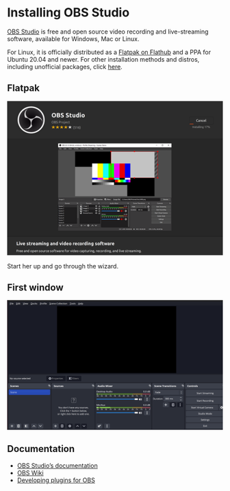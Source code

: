 # Installing OBS Studio

[OBS Studio](https://obsproject.com/) is free and open source video recording and live-streaming software, available for Windows, Mac or Linux.

For Linux, it is officially distributed as a [Flatpak on Flathub](https://flathub.org/apps/details/com.obsproject.Studio) and a PPA for Ubuntu 20.04 and newer. For other installation methods and distros, including unofficial packages, click [here](https://obsproject.com/wiki/install-instructions#linux).

## Flatpak

![OBS Flatpak](../../_static/images/obs1.png)

Start her up and go through the wizard.

## First window

![OBS First Window](../../_static/images/obs2.png)

## Documentation

* [OBS Studio’s documentation](https://obsproject.com/docs/)
* [OBS Wiki](https://obsproject.com/wiki/Home)
* [Developing plugins for OBS](https://github.com/obsproject/obs-plugintemplate#obs-plugin-template)